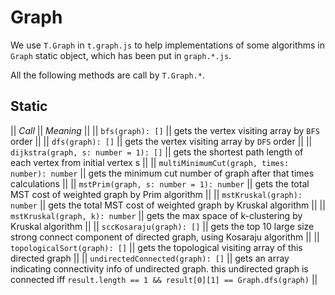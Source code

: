 # Graph
We use `T.Graph` in `t.graph.js` to help implementations of some algorithms in `Graph` static object, which has been put in `graph.*.js`.

All the following methods are call by `T.Graph.*`.

## Static
|| *Call* || *Meaning* ||
|| `bfs(graph): []` || gets the vertex visiting array by `BFS` order ||
|| `dfs(graph): []` || gets the vertex visiting array by `DFS` order ||
|| `dijkstra(graph, s: number = 1): []` || gets the shortest path length of each vertex from initial vertex s ||
|| `multiMinimumCut(graph, times: number): number` || gets the minimum cut number of graph after that times calculations ||
|| `mstPrim(graph, s: number = 1): number` || gets the total MST cost of weighted graph by Prim algorithm ||
|| `mstKruskal(graph): number` || gets the total MST cost of weighted graph by Kruskal algorithm ||
|| `mstKruskal(graph, k): number` || gets the max space of k-clustering by Kruskal algorithm ||
|| `sccKosaraju(graph): []` || gets the top 10 large size strong connect component of directed graph, using Kosaraju algorithm ||
|| `topologicalSort(graph): []` || gets the topological visiting array of this directed graph ||
|| `undirectedConnected(graph): []` || gets an array indicating connectivity info of undirected graph. this undirected graph is connected iff `result.length == 1 && result[0][1] == Graph.dfs(graph)` ||
